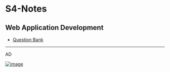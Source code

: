 # S4-Notes


## Web Application Development

- [Question Bank](https://hunterz-killer.github.io/S4-Notes/WAD/)









--------------
AD

[![image](https://github.com/hunterz-killer/S4-Notes/assets/82221655/0a593c80-89de-4924-b14b-3cc06d04a04a)](https://www.amazon.in/b?node=90130123031&linkCode=ll2&tag=live-offers-21&linkId=89e8ade79de63f6a75cfce39d4db8d83&language=en_IN&ref_=as_li_ss_tl)


  
